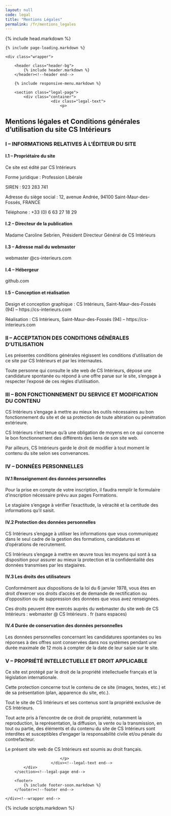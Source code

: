 ```yaml
---
layout: null
code: legal
title: "Mentions Légales"
permalink: /fr/mentions_legales
---
```

<html lang="en">
{% include head.markdown %}


<body>

	{% include page-loading.markdown %}

	<div class="wrapper">
			
		<header class="header-bg">
			{% include header.markdown %}
		</header><!--header end-->

		{% include responsive-menu.markdown %}

		<section class="legal-page">
			<div class="container">
						<div class="legal-text">
							<p>

<h2>Mentions légales et Conditions générales d’utilisation du site CS Intérieurs</h2>

<h3>I – INFORMATIONS RELATIVES À L’ÉDITEUR DU SITE</h3>

<h4>I.1 – Propriétaire du site</h4>

<p>Ce site est édité par CS Intérieurs</p>

<p>Forme juridique : Profession Libérale</p>

<p>SIREN : 923 283 741</p>

<p>Adresse du siège social : 12, avenue Andrée, 94100 Saint-Maur-des-Fossés, FRANCE</p>

<p>Téléphone : +33 (0) 6 63 27 18 29 </p>

<h4> I.2 – Directeur de la publication</h4>

<p>Madame Caroline Sebrien, Président Directeur Général de CS Intérieurs</p>

<h4> I.3 – Adresse mail du webmaster</h4>

<p>webmaster @cs-interieurs.com</p>

<h4> I.4 – Hébergeur</h4>

<p>github.com</p>

<h4> I.5 – Conception et réalisation</h4>

<p>Design et conception graphique : CS Intérieurs, Saint-Maur-des-Fossés (94) – https://cs-interieurs.com</p>

<p>Réalisation : CS Intérieurs, Saint-Maur-des-Fossés (94) – https://cs-interieurs.com</p>

<h3> II – ACCEPTATION DES CONDITIONS GÉNÉRALES D’UTILISATION</h3>

<p>Les présentes conditions générales régissent les conditions d’utilisation de ce site par CS Intérieurs et par les internautes.</p>

<p>Toute personne qui consulte le site web de CS Intérieurs, dépose une candidature spontanée ou répond à une offre parue sur le site, s’engage à respecter l’exposé de ces règles d’utilisation.</p>

<h3> III – BON FONCTIONNEMENT DU SERVICE ET MODIFICATION DU CONTENU</h3>

<p>CS Intérieurs s’engage à mettre au mieux les outils nécessaires au bon fonctionnement du site et de sa protection de toute altération ou pénétration extérieure.</p>

<p>CS Intérieurs n’est tenue qu’à une obligation de moyens en ce qui concerne le bon fonctionnement des différents des liens de son site web.</p>

<p>Par ailleurs, CS Intérieurs garde le droit de modifier à tout moment le contenu du site selon ses convenances.</p>

<h3> IV – DONNÉES PERSONNELLES</h3>

<h4> IV.1 Renseignement des données personnelles</h4>

<p>Pour la prise en compte de votre inscription, il faudra remplir le formulaire d’inscription nécessaire prévu aux pages Formations.</p>

<p>Le stagiaire s’engage à vérifier l’exactitude, la véracité et la certitude des informations qu’il saisit.</p>

<h4> IV.2 Protection des données personnelles</h4>

<p>CS Intérieurs s’engage à utiliser les informations que vous communiquez dans le seul cadre de la gestion des formations, candidatures et d’opérations de recrutement.</p>

<p>CS Intérieurs s’engage à mettre en œuvre tous les moyens qui sont à sa disposition pour assurer au mieux la protection et la confidentialité des données transmises par les stagiaires.</p>

<h4> IV.3 Les droits des utilisateurs</h4>

<p>Conformément aux dispositions de la loi du 6 janvier 1978, vous êtes en droit d’exercer vos droits d’accès et de demande de rectification ou d’opposition ou de suppression des données que vous avez renseignées.</p>

<p>Ces droits peuvent être exercés auprès du webmaster du site web de CS Intérieurs : webmaster @ CS Intérieurs . fr (sans espaces)</p>

<h4> IV.4 Durée de conservation des données personnelles</h4>

<p>Les données personnelles concernant les candidatures spontanées ou les réponses à des offres sont conservées dans nos systèmes pendant une durée maximale de 12 mois à compter de la date de leur saisie sur le site.</p>

<h3> V – PROPRIÉTÉ INTELLECTUELLE ET DROIT APPLICABLE</h3>

<p>Ce site est protégé par le droit de la propriété intellectuelle français et la législation internationale.</p>

<p>Cette protection concerne tout le contenu de ce site (images, textes, etc.) et de sa présentation (plan, apparence du site, etc.).</p>

<p>Tout le site de CS Intérieurs et ses contenus sont la propriété exclusive de CS Intérieurs.</p>

<p>Tout acte pris à l’encontre de ce droit de propriété, notamment la reproduction, la représentation, la diffusion, la vente ou la transmission, en tout ou partie, des éléments et du contenu du site de CS Intérieurs sont interdites et susceptibles d’engager la responsabilité civile et/ou pénale du contrefacteur.</p>

<p>Le présent site web de CS Intérieurs est soumis au droit français.</p>
							
							</p>
						</div><!--legal-text end-->
			</div>
		</section><!--legal-page end-->

		<footer>
			{% include footer-soon.markdown %}
		</footer><!--footer end-->

	</div><!--wrapper end-->

{% include scripts.markdown %}


</body>

</html>